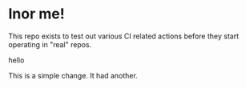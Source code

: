 # Inor me!

This repo exists to test out various CI related actions before they start operating in "real" repos.


hello

<!--

ponylang/action-testing@0.48.3

corral add github.com/ponylang/action-testing.git --version 0.48.3

other stuff

corral add github.com/ponylang/action-testing.git -v 0.48.3

-->

This is a simple change. It had another.

